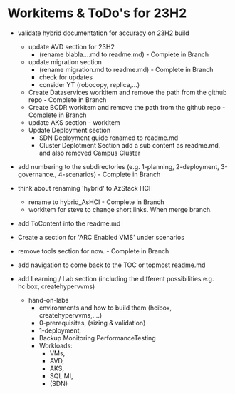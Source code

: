 # Workitems & ToDo's for 23H2

- validate hybrid documentation for accuracy on 23H2 build
  - update AVD section for 23H2
    - (rename blabla....md to readme.md) - Complete in Branch
  - update migration section 
    - (rename migration.md to readme.md) - Complete in Branch
    - check for updates
    - consider YT (robocopy, replica,...)
  - Create Dataservices workitem and remove the path from the github repo - Complete in Branch
  - Create BCDR  workitem and remove the path from the github repo  - Complete in Branch
  - update AKS section - workitem
  - Update Deployment section
    - SDN Deployment guide renamed to readme.md
    - Cluster Deplotment Section add a sub content as readme.md, and also removed Campus Cluster
- add numbering to the subdirectories (e.g. 1-planning, 2-deployment, 3-governance., 4-scenarios) - Complete in Branch
- think about renaming 'hybrid' to AzStack HCI
  - rename to hybrid_AsHCI - Complete in Branch
  - workitem for steve to change short links. When merge branch.
- add ToContent into the readme.md
- Create a section for 'ARC Enabled VMS' under scenarios
- remove tools section for now. - Complete in Branch
- add navigation to come back to the TOC or topmost readme.md

- add Learning / Lab section (including the different possibilities e.g. hcibox, createhypervvms)
  - hand-on-labs
    - environments and how to build them (hcibox, createhypervvms,....)
    - 0-prerequisites, (sizing & validation)
    - 1-deployment, 
    - Backup Monitoring PerformanceTesting
    - Workloads:
      - VMs,
      - AVD,
      - AKS, 
      - SQL MI,
      - (SDN)
  
  
